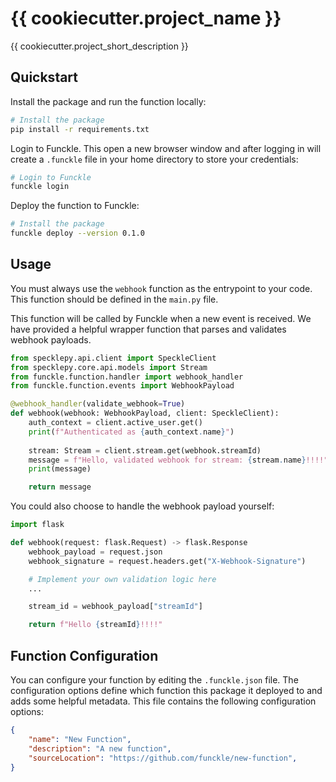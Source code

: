 # {{ cookiecutter.project_name }}

{{ cookiecutter.project_short_description }}

## Quickstart

Install the package and run the function locally:

```bash
# Install the package
pip install -r requirements.txt
```

Login to Funckle. This open a new browser window and after logging in will create a `.funckle` file in your home directory to store your credentials:

```bash
# Login to Funckle
funckle login
```

Deploy the function to Funckle:

```bash
# Install the package
funckle deploy --version 0.1.0
```

## Usage

You must always use the `webhook` function as the entrypoint to your code. This function should be defined in the `main.py` file. 

This function will be called by Funckle when a new event is received. We have provided a helpful wrapper function that parses and validates webhook payloads. 

```python
from specklepy.api.client import SpeckleClient
from specklepy.core.api.models import Stream
from funckle.function.handler import webhook_handler
from funckle.function.events import WebhookPayload

@webhook_handler(validate_webhook=True)
def webhook(webhook: WebhookPayload, client: SpeckleClient):
    auth_context = client.active_user.get()
    print(f"Authenticated as {auth_context.name}")
    
    stream: Stream = client.stream.get(webhook.streamId)
    message = f"Hello, validated webhook for stream: {stream.name}!!!!"
    print(message)

    return message

```

You could also choose to handle the webhook payload yourself:

```python
import flask

def webhook(request: flask.Request) -> flask.Response
    webhook_payload = request.json
    webhook_signature = request.headers.get("X-Webhook-Signature")

    # Implement your own validation logic here
    ...

    stream_id = webhook_payload["streamId"]

    return f"Hello {streamId}!!!!"
```

## Function Configuration

You can configure your function by editing the `.funckle.json` file. The configuration options define which function this package it deployed to and adds some helpful metadata. This file contains the following configuration options:

```json
{
    "name": "New Function",
    "description": "A new function",
    "sourceLocation": "https://github.com/funckle/new-function",
}
```
